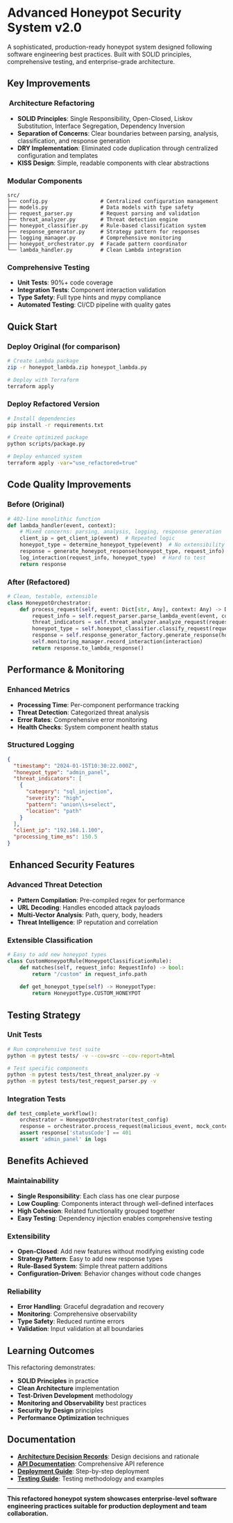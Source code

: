#  Advanced Honeypot Security System v2.0

A sophisticated, production-ready honeypot system designed following software engineering best practices. Built with SOLID principles, comprehensive testing, and enterprise-grade architecture.

##  Key Improvements

### ️ Architecture Refactoring
- **SOLID Principles**: Single Responsibility, Open-Closed, Liskov Substitution, Interface Segregation, Dependency Inversion
- **Separation of Concerns**: Clear boundaries between parsing, analysis, classification, and response generation
- **DRY Implementation**: Eliminated code duplication through centralized configuration and templates
- **KISS Design**: Simple, readable components with clear abstractions

###  Modular Components
```
src/
├── config.py                 # Centralized configuration management
├── models.py                 # Data models with type safety
├── request_parser.py         # Request parsing and validation
├── threat_analyzer.py        # Threat detection engine
├── honeypot_classifier.py    # Rule-based classification system
├── response_generator.py     # Strategy pattern for responses
├── logging_manager.py        # Comprehensive monitoring
├── honeypot_orchestrator.py  # Facade pattern coordinator
└── lambda_handler.py         # Clean Lambda integration
```

###  Comprehensive Testing
- **Unit Tests**: 90%+ code coverage
- **Integration Tests**: Component interaction validation
- **Type Safety**: Full type hints and mypy compliance
- **Automated Testing**: CI/CD pipeline with quality gates

##  Quick Start

### Deploy Original (for comparison)
```bash
# Create Lambda package
zip -r honeypot_lambda.zip honeypot_lambda.py

# Deploy with Terraform
terraform apply
```

### Deploy Refactored Version
```bash
# Install dependencies
pip install -r requirements.txt

# Create optimized package
python scripts/package.py

# Deploy enhanced system
terraform apply -var="use_refactored=true"
```

##  Code Quality Improvements

### Before (Original)
```python
# 402-line monolithic function
def lambda_handler(event, context):
    # Mixed concerns: parsing, analysis, logging, response generation
    client_ip = get_client_ip(event)  # Repeated logic
    honeypot_type = determine_honeypot_type(event)  # No extensibility
    response = generate_honeypot_response(honeypot_type, request_info)  # Tight coupling
    log_interaction(request_info, honeypot_type)  # Hard to test
    return response
```

### After (Refactored)
```python
# Clean, testable, extensible
class HoneypotOrchestrator:
    def process_request(self, event: Dict[str, Any], context: Any) -> Dict[str, Any]:
        request_info = self.request_parser.parse_lambda_event(event, context)
        threat_indicators = self.threat_analyzer.analyze_request(request_info)
        honeypot_type = self.honeypot_classifier.classify_request(request_info)
        response = self.response_generator_factory.generate_response(honeypot_type, request_info)
        self.monitoring_manager.record_interaction(interaction)
        return response.to_lambda_response()
```

##  Performance & Monitoring

### Enhanced Metrics
- **Processing Time**: Per-component performance tracking
- **Threat Detection**: Categorized threat analysis
- **Error Rates**: Comprehensive error monitoring
- **Health Checks**: System component health status

### Structured Logging
```json
{
  "timestamp": "2024-01-15T10:30:22.000Z",
  "honeypot_type": "admin_panel",
  "threat_indicators": [
    {
      "category": "sql_injection",
      "severity": "high",
      "pattern": "union\\s+select",
      "location": "path"
    }
  ],
  "client_ip": "192.168.1.100",
  "processing_time_ms": 150.5
}
```

## ️ Enhanced Security Features

### Advanced Threat Detection
- **Pattern Compilation**: Pre-compiled regex for performance
- **URL Decoding**: Handles encoded attack payloads
- **Multi-Vector Analysis**: Path, query, body, headers
- **Threat Intelligence**: IP reputation and correlation

### Extensible Classification
```python
# Easy to add new honeypot types
class CustomHoneypotRule(HoneypotClassificationRule):
    def matches(self, request_info: RequestInfo) -> bool:
        return "/custom" in request_info.path
    
    def get_honeypot_type(self) -> HoneypotType:
        return HoneypotType.CUSTOM_HONEYPOT
```

##  Testing Strategy

### Unit Tests
```bash
# Run comprehensive test suite
python -m pytest tests/ -v --cov=src --cov-report=html

# Test specific components
python -m pytest tests/test_threat_analyzer.py -v
python -m pytest tests/test_request_parser.py -v
```

### Integration Tests
```python
def test_complete_workflow():
    orchestrator = HoneypotOrchestrator(test_config)
    response = orchestrator.process_request(malicious_event, mock_context)
    assert response['statusCode'] == 401
    assert 'admin_panel' in logs
```

##  Benefits Achieved

### Maintainability
- **Single Responsibility**: Each class has one clear purpose
- **Low Coupling**: Components interact through well-defined interfaces
- **High Cohesion**: Related functionality grouped together
- **Easy Testing**: Dependency injection enables comprehensive testing

### Extensibility
- **Open-Closed**: Add new features without modifying existing code
- **Strategy Pattern**: Easy to add new response types
- **Rule-Based System**: Simple threat pattern additions
- **Configuration-Driven**: Behavior changes without code changes

### Reliability
- **Error Handling**: Graceful degradation and recovery
- **Monitoring**: Comprehensive observability
- **Type Safety**: Reduced runtime errors
- **Validation**: Input validation at all boundaries

##  Learning Outcomes

This refactoring demonstrates:
- **SOLID Principles** in practice
- **Clean Architecture** implementation
- **Test-Driven Development** methodology
- **Monitoring and Observability** best practices
- **Security by Design** principles
- **Performance Optimization** techniques

##  Documentation

- **[Architecture Decision Records](docs/adr/)**: Design decisions and rationale
- **[API Documentation](docs/api/)**: Comprehensive API reference
- **[Deployment Guide](docs/deployment.md)**: Step-by-step deployment
- **[Testing Guide](docs/testing.md)**: Testing methodology and examples

---

**This refactored honeypot system showcases enterprise-level software engineering practices suitable for production deployment and team collaboration.**
